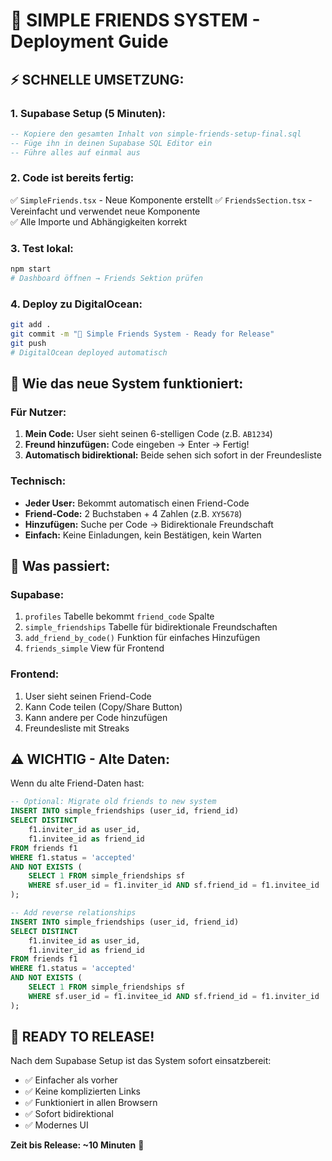 # 🚀 SIMPLE FRIENDS SYSTEM - Deployment Guide

## ⚡ SCHNELLE UMSETZUNG:

### 1. **Supabase Setup (5 Minuten):**
```sql
-- Kopiere den gesamten Inhalt von simple-friends-setup-final.sql
-- Füge ihn in deinen Supabase SQL Editor ein
-- Führe alles auf einmal aus
```

### 2. **Code ist bereits fertig:**
✅ `SimpleFriends.tsx` - Neue Komponente erstellt
✅ `FriendsSection.tsx` - Vereinfacht und verwendet neue Komponente  
✅ Alle Importe und Abhängigkeiten korrekt

### 3. **Test lokal:**
```bash
npm start
# Dashboard öffnen → Friends Sektion prüfen
```

### 4. **Deploy zu DigitalOcean:**
```bash
git add .
git commit -m "🚀 Simple Friends System - Ready for Release"
git push
# DigitalOcean deployed automatisch
```

## 🎯 **Wie das neue System funktioniert:**

### **Für Nutzer:**
1. **Mein Code:** User sieht seinen 6-stelligen Code (z.B. `AB1234`)
2. **Freund hinzufügen:** Code eingeben → Enter → Fertig!
3. **Automatisch bidirektional:** Beide sehen sich sofort in der Freundesliste

### **Technisch:**
- **Jeder User:** Bekommt automatisch einen Friend-Code
- **Friend-Code:** 2 Buchstaben + 4 Zahlen (z.B. `XY5678`)
- **Hinzufügen:** Suche per Code → Bidirektionale Freundschaft
- **Einfach:** Keine Einladungen, kein Bestätigen, kein Warten

## 🔧 **Was passiert:**

### **Supabase:**
1. `profiles` Tabelle bekommt `friend_code` Spalte
2. `simple_friendships` Tabelle für bidirektionale Freundschaften  
3. `add_friend_by_code()` Funktion für einfaches Hinzufügen
4. `friends_simple` View für Frontend

### **Frontend:**
1. User sieht seinen Friend-Code
2. Kann Code teilen (Copy/Share Button)
3. Kann andere per Code hinzufügen
4. Freundesliste mit Streaks

## ⚠️ **WICHTIG - Alte Daten:**

Wenn du alte Friend-Daten hast:
```sql
-- Optional: Migrate old friends to new system
INSERT INTO simple_friendships (user_id, friend_id)
SELECT DISTINCT 
    f1.inviter_id as user_id,
    f1.invitee_id as friend_id
FROM friends f1
WHERE f1.status = 'accepted'
AND NOT EXISTS (
    SELECT 1 FROM simple_friendships sf 
    WHERE sf.user_id = f1.inviter_id AND sf.friend_id = f1.invitee_id
);

-- Add reverse relationships
INSERT INTO simple_friendships (user_id, friend_id)
SELECT DISTINCT 
    f1.invitee_id as user_id,
    f1.inviter_id as friend_id
FROM friends f1
WHERE f1.status = 'accepted'
AND NOT EXISTS (
    SELECT 1 FROM simple_friendships sf 
    WHERE sf.user_id = f1.invitee_id AND sf.friend_id = f1.inviter_id
);
```

## 🎉 **READY TO RELEASE!**

Nach dem Supabase Setup ist das System sofort einsatzbereit:
- ✅ Einfacher als vorher
- ✅ Keine komplizierten Links
- ✅ Funktioniert in allen Browsern
- ✅ Sofort bidirektional
- ✅ Modernes UI

**Zeit bis Release: ~10 Minuten** 🚀
